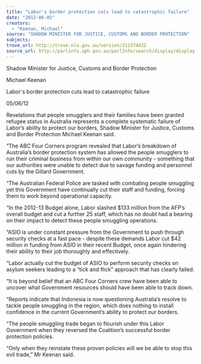 ```yaml
---
title: "Labor's border protection cuts lead to catastrophic failure"
date: "2012-06-05"
creators:
  - "Keenan, Michael"
source: "SHADOW MINISTER FOR JUSTICE, CUSTOMS AND BORDER PROTECTION"
subjects:
trove_url: http://trove.nla.gov.au/version/211374422
source_url: http://parlinfo.aph.gov.au/parlInfo/search/display/display.w3p;query=Id%3A%22media/pressrel/1691197%22
---
```


 Shadow Minister for Justice, Customs and Border Protection  

 Michael Keenan 

 Labor's border protection cuts lead to catastrophic failure  

 05/06/12  

 Revelations that people smugglers and their families have been granted refugee  status in Australia represents a complete systematic failure of Labor’s ability to  protect our borders, Shadow Minister for Justice, Customs and Border Protection  Michael Keenan said. 

 “The ABC Four Corners program revealed that Labor’s breakdown of Australia’s  border protection system has allowed the people smugglers to run their criminal  business from within our own community - something that our authorities were  unable to detect due to savage funding and personnel cuts by the Gillard  Government. 

 “The Australian Federal Police are tasked with combating people smuggling yet this  Government have continually cut their staff and funding, forcing them to work beyond  operational capacity.  

  “In the 2012-13 Budget alone, Labor slashed $133 million from the AFP’s overall  budget and cut a further 25 staff, which has no doubt had a bearing on their impact  to detect these people smuggling operations.  

 “ASIO is under constant pressure from the Government to push through security  checks at a fast pace - despite these demands Labor cut $42 million in funding from  ASIO in their recent Budget, once again hindering their ability to their job thoroughly  and effectively. 

 “Labor actually cut the budget of ASIO to perform security checks on asylum seekers  leading to a “tick and flick” approach that has clearly failed.  

 “It is beyond belief that an ABC Four Corners crew have been able to uncover what  Government resources should have been able to track down. 

 “Reports indicate that Indonesia is now questioning Australia’s resolve to tackle  people smuggling in the region, which does nothing to install confidence in the  current Government’s ability to protect our borders. 

 “The people smuggling trade began to flourish under this Labor Government when  they reversed the Coalition’s successful border protection policies. 

 “Only when they reinstate these proven policies will we be able to stop this evil  trade,” Mr Keenan said. 

 

